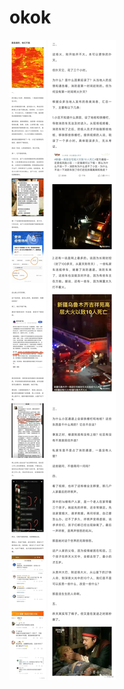 # okok

![pic_1](https://github.com/VoyagerXvoyagerx/okok/blob/main/1.jpg "1")
![pic_2](https://github.com/VoyagerXvoyagerx/okok/blob/main/2.jpg "2")
